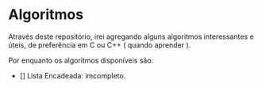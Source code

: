 # Algoritmos 

Através deste repositório, irei agregando alguns algoritmos interessantes e úteis, de preferência em C ou C++ ( quando aprender ).

Por enquanto os algoritmos disponíveis são:

 - [] Lista Encadeada: imcompleto.
